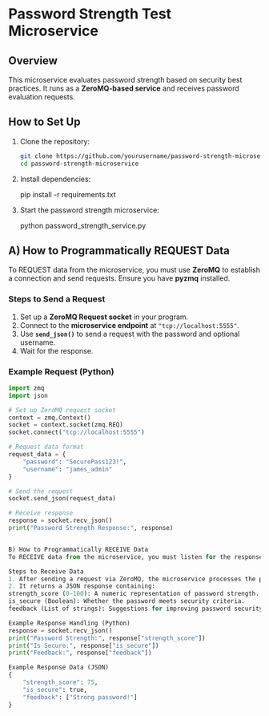 # Password Strength Test Microservice

## Overview
This microservice evaluates password strength based on security best practices.
It runs as a **ZeroMQ-based service** and receives password evaluation requests.

## How to Set Up
1. Clone the repository:
   ```sh
   git clone https://github.com/yourusername/password-strength-microservice.git
   cd password-strength-microservice

2. Install dependencies:

    pip install -r requirements.txt

3. Start the password strength microservice:

    python password_strength_service.py

## **A) How to Programmatically REQUEST Data**
To REQUEST data from the microservice, you must use **ZeroMQ** to establish a connection and send requests. Ensure you have **pyzmq** installed.

### **Steps to Send a Request**
1. Set up a **ZeroMQ Request socket** in your program.
2. Connect to the **microservice endpoint** at `"tcp://localhost:5555"`.
3. Use **`send_json()`** to send a request with the password and optional username.
4. Wait for the response.

### **Example Request (Python)**
```python
import zmq
import json

# Set up ZeroMQ request socket
context = zmq.Context()
socket = context.socket(zmq.REQ)
socket.connect("tcp://localhost:5555")

# Request data format
request_data = {
    "password": "SecurePass123!",
    "username": "james_admin"
}

# Send the request
socket.send_json(request_data)

# Receive response
response = socket.recv_json()
print("Password Strength Response:", response)


B) How to Programmatically RECEIVE Data
To RECEIVE data from the microservice, you must listen for the response after sending a request.

Steps to Receive Data
1. After sending a request via ZeroMQ, the microservice processes the password.
2. It returns a JSON response containing:
strength_score (0-100): A numeric representation of password strength.
is_secure (Boolean): Whether the password meets security criteria.
feedback (List of strings): Suggestions for improving password security.

Example Response Handling (Python)
response = socket.recv_json()
print("Password Strength:", response["strength_score"])
print("Is Secure:", response["is_secure"])
print("Feedback:", response["feedback"])

Example Response Data (JSON)
{
    "strength_score": 75,
    "is_secure": true,
    "feedback": ["Strong password!"]
}